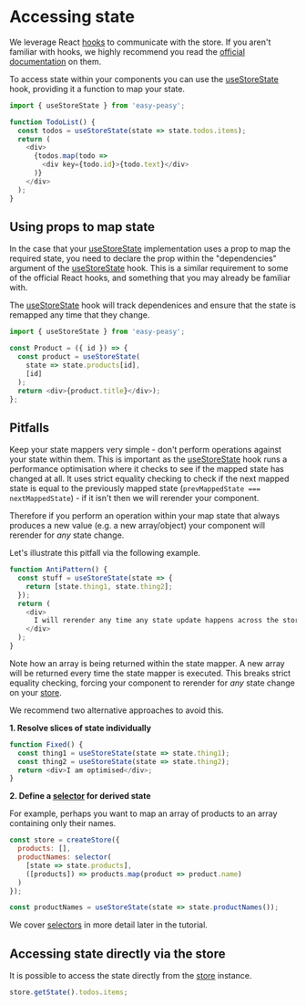 # Accessing state

We leverage React [hooks](https://reactjs.org/docs/hooks-intro.html) to communicate with the store. If you aren't familiar with hooks, we highly recommend you read the [official documentation](https://reactjs.org/docs/hooks-intro.html)
on them.

To access state within your components you can use the [useStoreState](/docs/api/use-store-state) hook, providing it a function to map your state.

```javascript
import { useStoreState } from 'easy-peasy';

function TodoList() {
  const todos = useStoreState(state => state.todos.items);
  return (
    <div>
      {todos.map(todo =>
        <div key={todo.id}>{todo.text}</div>
      )}
    </div>
  );
}
```

## Using props to map state

In the case that your [useStoreState](/docs/api/use-store-state) implementation uses a prop to map the required state, you need to declare the prop within the "dependencies" argument of the [useStoreState](/docs/api/use-store-state) hook. This is a similar requirement to some of the official React hooks, and something that you may already be familiar with.

The [useStoreState](/docs/api/use-store-state) hook will track dependenices and ensure that the state is remapped any time that they change.

```javascript
import { useStoreState } from 'easy-peasy';

const Product = ({ id }) => {
  const product = useStoreState(
    state => state.products[id],
    [id]
  );
  return <div>{product.title}</div>);
};
```

## Pitfalls

Keep your state mappers very simple - don't perform operations against your state within them. This is important as the [useStoreState](/docs/api/use-store-state) hook runs a performance optimisation where it checks to see if the mapped state has changed at all. It uses strict equality checking to check if the next mapped state is equal to the previously mapped state (`prevMappedState === nextMappedState`) - if it isn't then we will rerender your component.

Therefore if you perform an operation within your map state that always produces a new value (e.g. a new array/object) your component will rerender for _any_ state change.

Let's illustrate this pitfall via the following example.

```javascript
function AntiPattern() {
  const stuff = useStoreState(state => {
    return [state.thing1, state.thing2];
  });
  return (
    <div>
      I will rerender any time any state update happens across the store!
    </div>
  );
}
```

Note how an array is being returned within the state mapper. A new array will be returned every time the state mapper is executed. This breaks strict equality checking, forcing your component to rerender for _any_ state change on your [store](/docs/api/store).

We recommend two alternative approaches to avoid this.

**1. Resolve slices of state individually**

```javascript
function Fixed() {
  const thing1 = useStoreState(state => state.thing1);
  const thing2 = useStoreState(state => state.thing2);
  return <div>I am optimised</div>;
}
```

**2. Define a [selector](/docs/api/selector) for derived state**

For example, perhaps you want to map an array of products to an array containing only their names.

```javascript
const store = createStore({
  products: [],
  productNames: selector(
    [state => state.products],
    ([products]) => products.map(product => product.name)
  )
});

const productNames = useStoreState(state => state.productNames());
```

We cover [selectors](/docs/api/selector) in more detail later in the tutorial.

## Accessing state directly via the store

It is possible to access the state directly from the [store](/docs/api/store) instance.

```javascript
store.getState().todos.items;
```